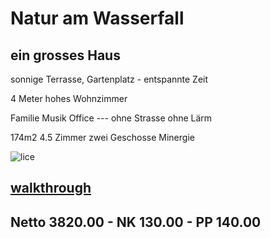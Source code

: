 # **Natur am Wasserfall**

## ein grosses Haus

sonnige Terrasse, Gartenplatz - entspannte Zeit

4 Meter hohes Wohnzimmer

Familie Musik Office --- ohne Strasse ohne Lärm

174m2 4.5 Zimmer zwei Geschosse Minergie

![lice](.attachments.5692/lice.gif)



## [**walkthrough**](https://my.matterport.com/show/?m=CShoARNzPcW)

## Netto 3820.00 - NK 130.00 - PP 140.00
